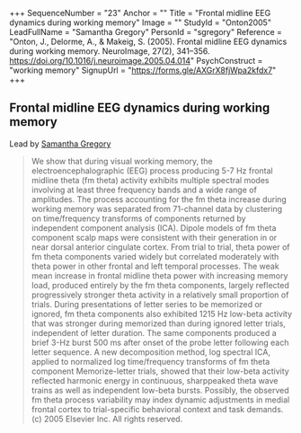+++
SequenceNumber = "23"
Anchor = ""
Title = "Frontal midline EEG dynamics during working memory"
Image = ""
StudyId = "Onton2005"
LeadFullName = "Samantha Gregory"
PersonId = "sgregory"
Reference = "Onton, J., Delorme, A., & Makeig, S. (2005). Frontal midline EEG dynamics during working memory. NeuroImage, 27(2), 341–356. https://doi.org/10.1016/j.neuroimage.2005.04.014"
PsychConstruct = "working memory"
SignupUrl = "https://forms.gle/AXGrX8fjWpa2kfdx7"
+++


## <a name="Onton2005"> Frontal midline EEG dynamics during working memory


Lead by [Samantha Gregory](/people/#sgregory)


> We show that during visual working memory, the electroencephalographic (EEG) process producing 5-7 Hz frontal midline theta (fm theta) activity exhibits multiple spectral modes involving at least three frequency bands and a wide range of amplitudes. The process accounting for the fm theta increase during working memory was separated from 71-channel data by clustering on time/frequency transforms of components returned by independent component analysis (ICA). Dipole models of fm theta component scalp maps were consistent with their generation in or near dorsal anterior cingulate cortex. From trial to trial, theta power of fm theta components varied widely but correlated moderately with theta power in other frontal and left temporal processes. The weak mean increase in frontal midline theta power with increasing memory load, produced entirely by the fm theta components, largely reflected progressively stronger theta activity in a relatively small proportion of trials. During presentations of letter series to be memorized or ignored, fm theta components also exhibited 1215 Hz low-beta activity that was stronger during memorized than during ignored letter trials, independent of letter duration. The same components produced a brief 3-Hz burst 500 ms after onset of the probe letter following each letter sequence. A new decomposition method, log spectral ICA, applied to normalized log time/frequency transforms of fm theta component Memorize-letter trials, showed that their low-beta activity reflected harmonic energy in continuous, sharppeaked theta wave trains as well as independent low-beta bursts. Possibly, the observed fm theta process variability may index dynamic adjustments in medial frontal cortex to trial-specific behavioral context and task demands. (c) 2005 Elsevier Inc. All rights reserved.